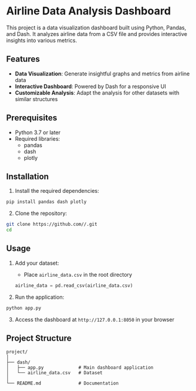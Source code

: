 # Airline Data Analysis Dashboard

This project is a data visualization dashboard built using Python, Pandas, and Dash. It analyzes airline data from a CSV file and provides interactive insights into various metrics.

## Features

- **Data Visualization**: Generate insightful graphs and metrics from airline data
- **Interactive Dashboard**: Powered by Dash for a responsive UI
- **Customizable Analysis**: Adapt the analysis for other datasets with similar structures

## Prerequisites

- Python 3.7 or later
- Required libraries:
  - pandas
  - dash
  - plotly

## Installation

1. Install the required dependencies:
```bash
pip install pandas dash plotly
```

2. Clone the repository:
```bash
git clone https://github.com//.git
cd 
```

## Usage

1. Add your dataset:
   - Place `airline_data.csv` in the root directory
   ```python
   airline_data = pd.read_csv(airline_data.csv)
   ```

2. Run the application:
```bash
python app.py
```

3. Access the dashboard at `http://127.0.0.1:8050` in your browser

## Project Structure
```
project/
│
├── dash/
│   ├── app.py             # Main dashboard application
│   └── airline_data.csv   # Dataset
│
└── README.md              # Documentation
```
